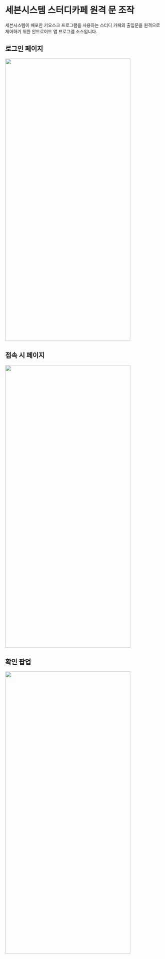 # 세븐시스템 스터디카페 원격 문 조작

세븐시스템이 배포한 키오스크 프로그램을 사용하는 스터디 카페의 출입문을 원격으로 제어하기 위한 안드로이드 앱 프로그램 소스입니다.



<h2>로그인 페이지</h2>

<img src="https://user-images.githubusercontent.com/81130257/182051950-02608225-cd5e-4ecf-8b6c-313eba05d1a2.jpg" width="400" height="900"/>

<h2>접속 시 페이지</h2>

<img src="https://user-images.githubusercontent.com/81130257/182052024-589473cb-d74c-4e48-a91f-d88a8fccb4e4.jpg" width="400" height="900"/>


<h2>확인 팝업</h2>

<img src="https://user-images.githubusercontent.com/81130257/182052040-8cbcb18b-646d-4431-b091-8a1049b53d22.jpg" width="400" height="900"/>


